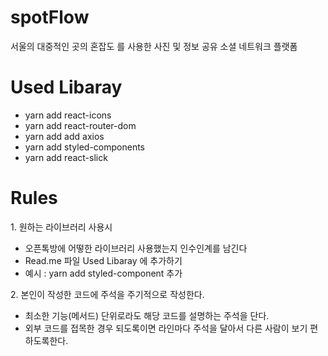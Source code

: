 <h1>spotFlow</h1>

서울의 대중적인 곳의 혼잡도 를 사용한 사진 및 정보 공유 소셜 네트워크  플랫폼


<h1>Used Libaray</h1>
<ul>
  <li> yarn add react-icons </li>
  <li> yarn add react-router-dom </li>
  <li> yarn add add axios </li>
  <li> yarn add styled-components </li>
  <li> yarn add react-slick </li>
</ul>  
 
<h1>Rules</h1>
1. 원하는 라이브러리 사용시 
<ul>
  <li>오픈톡방에 어떻한 라이브러리 사용했는지 인수인계를 남긴다</li>
  <li>Read.me 파일 Used Libaray 에 추가하기</li>
  <li>예시 : yarn add styled-component 추가 </li>
</ul>
2. 본인이 작성한 코드에 주석을 주기적으로 작성한다.
<ul>
  <li>최소한 기능(메서드) 단위로라도 해당 코드를 설명하는 주석을 단다.</li>
  <li>외부 코드를 접목한 경우 되도록이면 라인마다 주석을 달아서 다른 사람이 보기 편하도록한다. </li>
</ul>


